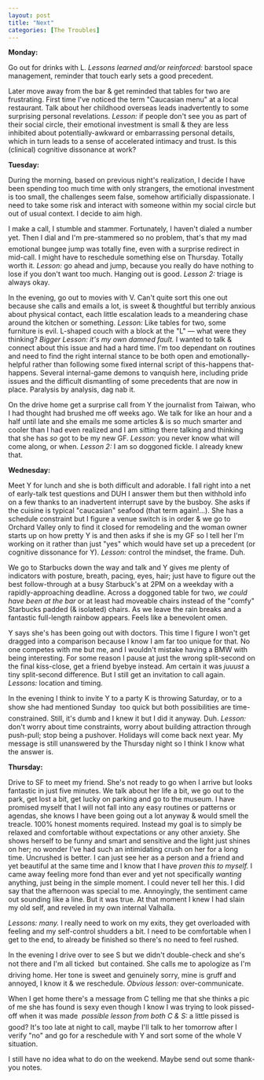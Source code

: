 ```yaml
---
layout: post
title: "Next"
categories: [The Troubles]
---
```

<b>Monday:</b>

Go out for drinks with L. <i>Lessons learned and/or reinforced:</i> barstool space management, reminder that touch early sets a good precedent.

Later move away from the bar & get reminded that tables for two are frustrating. First time I've noticed the term "Caucasian menu" at a local restaurant. Talk about her childhood overseas leads inadvertently to some surprising personal revelations. <i>Lesson:</i> if people don't see you as part of their social circle, their emotional investment is small & they are less inhibited about potentially-awkward or embarrassing personal details, which in turn leads to a sense of accelerated intimacy and trust. Is this (clinical) cognitive dissonance at work?

<b>Tuesday:</b>

<!--more-->
During the morning, based on previous night's realization, I decide I have been spending too much time with only strangers, the emotional investment is too small, the challenges seem false, somehow artificially dispassionate. I need to take some risk and interact with someone within my social circle but out of usual context. I decide to aim high.

I make a call, I stumble and stammer. Fortunately, I haven't dialed a number yet. Then I dial and I'm pre-stammered so no problem, that's that &#151; my mad emotional bungee jump was totally fine, even with a surprise redirect in mid-call. I might have to reschedule something else on Thursday. Totally worth it. <i>Lesson:</i> go ahead and jump, because you really do have nothing to lose if you don't want too much. Hanging out is good. <i>Lesson 2:</i> triage is always okay.

In the evening, go out to movies with V. Can't quite sort this one out because she calls and emails a lot, is sweet & thoughtful but terribly anxious about physical contact, each little escalation leads to a meandering chase around the kitchen or something. <i>Lesson:</i> Like tables for two, some furniture is evil. L-shaped couch with a block at the "L" &mdash; what were they thinking? <i>Bigger Lesson: it's my own damned fault.</i> I wanted to talk & connect about this issue and had a hard time. I'm too dependant on routines and need to find the right internal stance to be both open and emotionally-helpful rather than following some fixed internal script of this-happens that-happens. Several internal-game demons to vanquish here, including pride issues and the difficult dismantling of some precedents that are now in place. Paralysis by analysis, dag nab it.

On the drive home get a surprise call from Y the journalist from Taiwan, who I had thought had brushed me off weeks ago. We talk for like an hour and a half until late and she emails me some articles & is so much smarter and cooler than I had even realized and I am sitting there talking and thinking that she has <i>so</i> got to be my new GF. <i>Lesson:</i> you never know what will come along, or when. <i>Lesson 2:</i> I am so doggoned fickle. I already knew that.

<b>Wednesday:</b>

Meet Y for lunch and she is both difficult and adorable. I fall right into a net of early-talk test questions and DUH I answer them but then withhold info on a few thanks to an inadvertent interrupt save by the busboy. She asks if the cuisine is typical "caucasian" seafood (that term again!...). She has a schedule constraint but I figure a venue switch is in order & we go to Orchard Valley only to find it closed for remodeling and the woman owner starts up on how pretty Y is and then asks if she is my GF so I tell her I'm working on it rather than just "yes" which would have set up a precedent (or cognitive dissonance for Y). <i>Lesson:</i> control the mindset, the frame. Duh.

We go to Starbucks down the way and talk and Y gives me plenty of indicators with posture, breath, pacing, eyes, hair; just have to figure out the best follow-through at a busy Starbuck's at 2PM on a weekday with a rapidly-approaching deadline. Across a doggoned table for two, <i>we could have been at the bar</i> or at least had moveable chairs instead of the "comfy" Starbucks padded (& isolated) chairs. As we leave the rain breaks and a fantastic full-length rainbow appears. Feels like a benevolent omen.

Y says she's has been going out with doctors. This time I figure I won't get dragged into a comparison because I know I am far too unique for that. No one competes with me but me, and I wouldn't mistake having a BMW with being interesting. For some reason I pause at just the wrong split-second on the final kiss-close, get a friend byebye instead. Am certain it was <i>juuust</i> a tiny split-second difference. But I still get an invitation to call again. <i>Lessons:</i> location and timing.

In the evening I think to invite Y to a party K is throwing Saturday, or to a show she had mentioned Sunday &#151; too quick but both possibilities are time-constrained. Still, it's dumb and I knew it but I did it anyway. Duh. <i>Lesson:</i> don't worry about time constraints, worry about building attraction through push-pull; stop being a pushover. Holidays will come back next year. My message is still unanswered by the Thursday night so I think I know what the answer is.

<b>Thursday:</b>

Drive to SF to meet my friend. She's not ready to go when I arrive but looks fantastic in just five minutes. We talk about her life a bit, we go out to the park, get lost a bit, get lucky on parking and go to the museum. I have promised myself that I will not fall into any easy routines or patterns or agendas, she knows I have been going out a lot anyway & would smell the treacle. 100% honest moments required. Instead my goal is to simply be relaxed and comfortable without expectations or any other  anxiety. She shows herself to be funny and smart and sensitive and the light just shines on her; no wonder I've had such an intimidating crush on her for a long time. Uncrushed is better. I can just see her as a person and a friend and yet beautiful at the same time and I know that I have <i>proven this to myself.</i> I came away feeling more fond than ever and yet not specifically <i>wanting</i> anything, just being in the simple moment. I could never tell her this. I did say that the afternoon was special to me. Annoyingly, the sentiment came out sounding like a line. But it was true. At that moment I knew I had slain my old self, and reveled in my own internal Valhalla.

<i>Lessons: many.</i> I really need to work on my exits, they get overloaded with feeling and my self-control shudders a bit. I need to be comfortable when I get to the end, to already be finished so there's no need to feel rushed.

In the evening I drive over to see S but we didn't double-check and she's not there and I'm all ticked &#151; but contained. She calls me to apologize as I'm driving home. Her tone is sweet and genuinely sorry, mine is gruff and annoyed, I know it &amp; we reschedule. <i>Obvious lesson:</i> over-communicate.

When I get home there's a message from C telling me that she thinks a pic of me she has found is sexy even though I know I was trying to look pissed-off when it was made &#151; <i>possible lesson from both C & S:</i> a little pissed is good? It's too late at night to call, maybe I'll talk to her tomorrow after I verify "no" and go for a reschedule with Y and sort some of the whole V situation.

I still have no idea what to do on the weekend. Maybe send out some thank-you notes.
